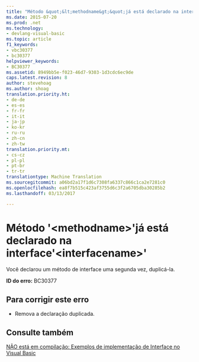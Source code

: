 ```yaml
---
title: "Método &quot;&lt;methodname&gt;&quot;já está declarado na interface&quot;&lt;interfacename&gt;&quot; | Documentos do Microsoft"
ms.date: 2015-07-20
ms.prod: .net
ms.technology:
- devlang-visual-basic
ms.topic: article
f1_keywords:
- vbc30377
- bc30377
helpviewer_keywords:
- BC30377
ms.assetid: 8949bb5e-f023-46d7-9303-1d3cdc6ec9de
caps.latest.revision: 8
author: stevehoag
ms.author: shoag
translation.priority.ht:
- de-de
- es-es
- fr-fr
- it-it
- ja-jp
- ko-kr
- ru-ru
- zh-cn
- zh-tw
translation.priority.mt:
- cs-cz
- pl-pl
- pt-br
- tr-tr
translationtype: Machine Translation
ms.sourcegitcommit: a06bd2a17f1d6c7308fa6337c866c1ca2e7281c0
ms.openlocfilehash: ea8f7b515c423af3755d6c3f2a6705dba30285b2
ms.lasthandoff: 03/13/2017

---
```

# <a name="method-39ltmethodnamegt39-is-already-declared-in-interface-39ltinterfacenamegt39"></a>Método '&lt;methodname&gt;'já está declarado na interface'&lt;interfacename&gt;'
Você declarou um método de interface uma segunda vez, duplicá-la.  
  
 **ID do erro:** BC30377  
  
## <a name="to-correct-this-error"></a>Para corrigir este erro  
  
-   Remova a declaração duplicada.  
  
## <a name="see-also"></a>Consulte também  
 [NÃO está em compilação: Exemplos de implementação de Interface no Visual Basic](http://msdn.microsoft.com/en-us/50bf2a30-73b6-4126-a921-075fd6eec278)

